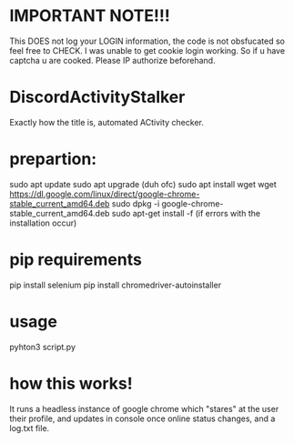 # IMPORTANT NOTE!!!
This DOES not log your LOGIN information, the code is not obsfucated so feel free to CHECK.
I was unable to get cookie login working. So if u have captcha u are cooked.
Please IP authorize beforehand.

# DiscordActivityStalker
Exactly how the title is, automated ACtivity checker.

# prepartion:
sudo apt update
sudo apt upgrade
(duh ofc)
sudo apt install wget
wget https://dl.google.com/linux/direct/google-chrome-stable_current_amd64.deb
sudo dpkg -i google-chrome-stable_current_amd64.deb
sudo apt-get install -f (if errors with the installation occur)

# pip requirements
pip install selenium
pip install chromedriver-autoinstaller

# usage
pyhton3 script.py

# how this works!
It runs a headless instance of google chrome which "stares" at the user their profile, and updates in console once online status changes, and a log.txt file.

